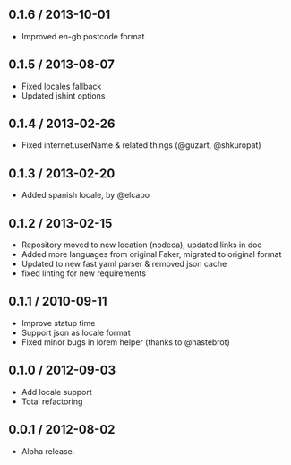 0.1.6 / 2013-10-01
------------------

- Improved en-gb postcode format


0.1.5 / 2013-08-07
------------------

- Fixed locales fallback
- Updated jshint options


0.1.4 / 2013-02-26
------------------

- Fixed internet.userName & related things (@guzart, @shkuropat)


0.1.3 / 2013-02-20
------------------

- Added spanish locale, by @elcapo


0.1.2 / 2013-02-15
------------------

- Repository moved to new location (nodeca), updated links in doc
- Added more languages from original Faker, migrated to original format
- Updated to new fast yaml parser & removed json cache
- fixed linting for new requirements


0.1.1 / 2010-09-11
------------------

- Improve statup time
- Support json as locale format
- Fixed minor bugs in lorem helper (thanks to @hastebrot)


0.1.0 / 2012-09-03
------------------

- Add locale support
- Total refactoring


0.0.1 / 2012-08-02
------------------

- Alpha release.
